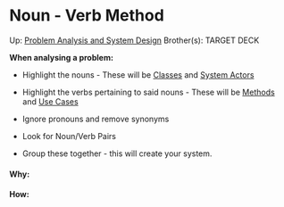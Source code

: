 # Noun - Verb Method

Up: [Problem Analysis and System Design](problem_analysis_and_system_design)
Brother(s):
TARGET DECK

**When analysing a problem:**

 - Highlight the nouns - These will be [Classes](classes) and [System Actors](system_actors)

 - Highlight the verbs pertaining to said nouns - These will be [Methods](methods) and [Use Cases](use_cases)

 - Ignore pronouns and remove synonyms

 - Look for Noun/Verb Pairs

 - Group these together - this will create your system.



































#### Why:
#### How:









